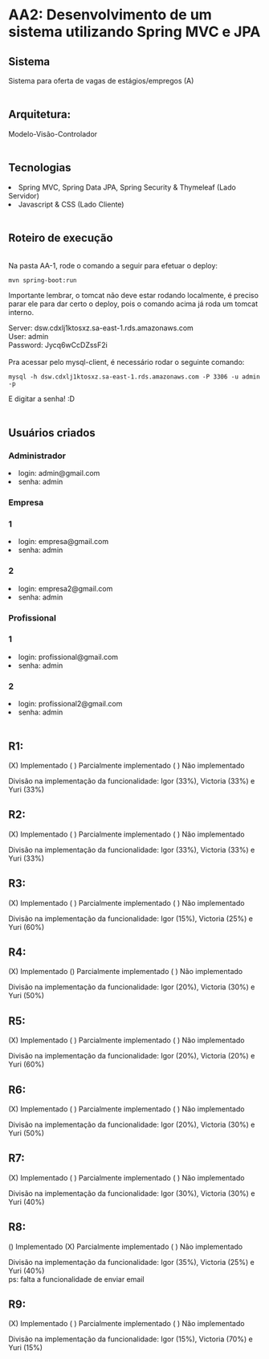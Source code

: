 # AA2: Desenvolvimento de um sistema utilizando Spring MVC e JPA

<h2> Sistema </h2>
Sistema para oferta de vagas de estágios/empregos (A)<br /><br />

<h2> Arquitetura: </h2>
Modelo-Visão-Controlador<br /><br />

<h2> Tecnologias </h2>
<li>Spring MVC, Spring Data JPA, Spring Security & Thymeleaf (Lado Servidor)</li>
<li>Javascript & CSS (Lado Cliente)</li><br />

<h2> Roteiro de execução </h2>
 <br />
Na pasta AA-1, rode o comando a seguir para efetuar o deploy:

```
mvn spring-boot:run
```
Importante lembrar, o tomcat não deve estar rodando localmente, é preciso parar ele para dar certo o deploy, pois o comando acima já roda um tomcat interno.

Server: dsw.cdxlj1ktosxz.sa-east-1.rds.amazonaws.com<br />
User: admin<br />
Password: Jycq6wCcDZssF2i<br /><br/>
Pra acessar pelo mysql-client, é necessário rodar o seguinte comando:

```
mysql -h dsw.cdxlj1ktosxz.sa-east-1.rds.amazonaws.com -P 3306 -u admin -p
```

E digitar a senha! :D<br/><br/>
<h2>Usuários criados</h2>
<h3>Administrador</h3>
<li>login: admin@gmail.com</li>
<li>senha: admin </li>

<h3>Empresa</h3>
<h3>1</h3>
<li>login: empresa@gmail.com</li>
<li>senha: admin </li>
<h3>2</h3>
<li>login: empresa2@gmail.com</li>
<li>senha: admin </li>


<h3>Profissional</h3>
<h3>1</h3>
<li>login: profissional@gmail.com</li>
<li>senha: admin </li>
<h3>2</h3>
<li>login: profissional2@gmail.com</li>
<li>senha: admin </li>
<br />

<h2>R1:</h2>

(X) Implementado ( ) Parcialmente implementado ( ) Não implementado <br/>

Divisão na implementação da funcionalidade: Igor (33%), Victoria (33%) e Yuri (33%) <br/>


<h2>R2:</h2>

(X) Implementado ( ) Parcialmente implementado ( ) Não implementado <br/>

Divisão na implementação da funcionalidade: Igor (33%), Victoria (33%) e Yuri (33%) <br/>


<h2>R3:</h2>

(X) Implementado ( ) Parcialmente implementado ( ) Não implementado <br/>

Divisão na implementação da funcionalidade: Igor (15%), Victoria (25%) e Yuri (60%) <br/>


<h2>R4:</h2>

(X) Implementado () Parcialmente implementado ( ) Não implementado <br/>

Divisão na implementação da funcionalidade: Igor (20%), Victoria (30%) e Yuri (50%) <br/>



<h2>R5:</h2>

(X) Implementado ( ) Parcialmente implementado ( ) Não implementado <br/>

Divisão na implementação da funcionalidade: Igor (20%), Victoria (20%) e Yuri (60%) <br/>



<h2>R6:</h2>

(X) Implementado ( ) Parcialmente implementado ( ) Não implementado <br/>

Divisão na implementação da funcionalidade: Igor (20%), Victoria (30%) e Yuri (50%) <br/>


<h2>R7:</h2>

(X) Implementado ( ) Parcialmente implementado ( ) Não implementado <br/>

Divisão na implementação da funcionalidade: Igor (30%), Victoria (30%) e Yuri (40%) <br/>

<h2>R8:</h2>

() Implementado (X) Parcialmente implementado ( ) Não implementado <br/>

Divisão na implementação da funcionalidade: Igor (35%), Victoria (25%) e Yuri (40%) <br/>
ps: falta a funcionalidade de enviar email

<h2>R9:</h2>

(X) Implementado ( ) Parcialmente implementado ( ) Não implementado <br/>

Divisão na implementação da funcionalidade: Igor (15%), Victoria (70%) e Yuri (15%) <br/>